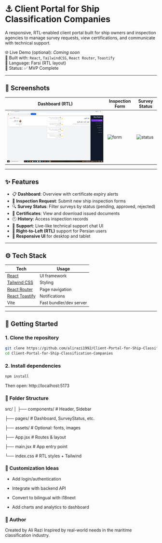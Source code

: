 # ⚓ Client Portal for Ship Classification Companies

A responsive, RTL-enabled client portal built for ship owners and inspection agencies to manage survey requests, view certifications, and communicate with technical support.

🌐 Live Demo (optional): _Coming soon_  
📂 Built with: `React`, `TailwindCSS`, `React Router`, `Toastify`  
📅 Language: Farsi (RTL layout)  
📁 Status: ✅ MVP Complete

---

## 📸 Screenshots

| Dashboard (RTL) | Inspection Form | Survey Status |
|------------------|------------------|----------------|
| ![dashboard](./public/1.png) | ![form](./screenshots/form.png) | ![status](./screenshots/status.png) |

---

## ✨ Features

- 📋 **Dashboard**: Overview with certificate expiry alerts
- 🧾 **Inspection Request**: Submit new ship inspection forms
- 🔍 **Survey Status**: Filter surveys by status (pending, approved, rejected)
- 📜 **Certificates**: View and download issued documents
- 🕘 **History**: Access inspection records
- 💬 **Support**: Live-like technical support chat UI
- 🌙 **Right-to-Left (RTL)** support for Persian users
- 📱 **Responsive UI** for desktop and tablet

---

## ⚙️ Tech Stack

| Tech | Usage |
|------|-------|
| [React](https://reactjs.org/) | UI framework |
| [Tailwind CSS](https://tailwindcss.com/) | Styling |
| [React Router](https://reactrouter.com/) | Page navigation |
| [React Toastify](https://fkhadra.github.io/react-toastify/) | Notifications |
| Vite | Fast bundler/dev server |

---

## 🚀 Getting Started

### 1. Clone the repository
```bash
git clone https://github.com/alirazi1992/Client-Portal-for-Ship-Classification-Companies.git
cd Client-Portal-for-Ship-Classification-Companies
```
### 2. Install dependencies
``` bash
npm install
```
Then open: http://localhost:5173

### 📁 Folder Structure
src/
│
├── components/       # Header, Sidebar

├── pages/            # Dashboard, SurveyStatus, etc.

├── assets/           # Optional: fonts, images

├── App.jsx           # Routes & layout

├── main.jsx          # App entry point

└── index.css         # RTL styles + Tailwind

### 🧰 Customization Ideas

  - Add login/authentication

  - Integrate with backend API

  - Convert to bilingual with i18next

  - Add charts and analytics to dashboard

### 🙌 Author
Created by Ali Razi
Inspired by real-world needs in the maritime classification industry.
